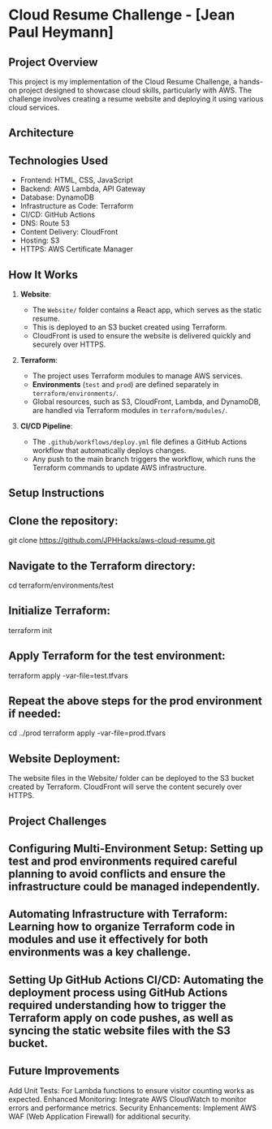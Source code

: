 # Cloud Resume Challenge - [Jean Paul Heymann]

## Project Overview
This project is my implementation of the Cloud Resume Challenge, a hands-on project designed to showcase cloud skills, particularly with AWS. The challenge involves creating a resume website and deploying it using various cloud services.

## Architecture


## Technologies Used
- Frontend: HTML, CSS, JavaScript
- Backend: AWS Lambda, API Gateway
- Database: DynamoDB
- Infrastructure as Code: Terraform
- CI/CD: GitHub Actions
- DNS: Route 53
- Content Delivery: CloudFront
- Hosting: S3
- HTTPS: AWS Certificate Manager

## How It Works

1. **Website**:
   - The `Website/` folder contains a React app, which serves as the static resume.
   - This is deployed to an S3 bucket created using Terraform.
   - CloudFront is used to ensure the website is delivered quickly and securely over HTTPS.

2. **Terraform**:
   - The project uses Terraform modules to manage AWS services.
   - **Environments** (`test` and `prod`) are defined separately in `terraform/environments/`.
   - Global resources, such as S3, CloudFront, Lambda, and DynamoDB, are handled via Terraform modules in `terraform/modules/`.

3. **CI/CD Pipeline**:
   - The `.github/workflows/deploy.yml` file defines a GitHub Actions workflow that automatically deploys changes.
   - Any push to the main branch triggers the workflow, which runs the Terraform commands to update AWS infrastructure.

## Setup Instructions
## Clone the repository:

git clone https://github.com/JPHHacks/aws-cloud-resume.git

## Navigate to the Terraform directory:

cd terraform/environments/test

## Initialize Terraform:

terraform init

## Apply Terraform for the test environment:

terraform apply -var-file=test.tfvars

## Repeat the above steps for the prod environment if needed:

cd ../prod
terraform apply -var-file=prod.tfvars

## Website Deployment:

The website files in the Website/ folder can be deployed to the S3 bucket created by Terraform.
CloudFront will serve the content securely over HTTPS.

## Project Challenges

## Configuring Multi-Environment Setup: Setting up test and prod environments required careful planning to avoid conflicts and ensure the infrastructure could be managed independently.
## Automating Infrastructure with Terraform: Learning how to organize Terraform code in modules and use it effectively for both environments was a key challenge.
## Setting Up GitHub Actions CI/CD: Automating the deployment process using GitHub Actions required understanding how to trigger the Terraform apply on code pushes, as well as syncing the static website files with the S3 bucket.

## Future Improvements

Add Unit Tests: For Lambda functions to ensure visitor counting works as expected.
Enhanced Monitoring: Integrate AWS CloudWatch to monitor errors and performance metrics.
Security Enhancements: Implement AWS WAF (Web Application Firewall) for additional security.

